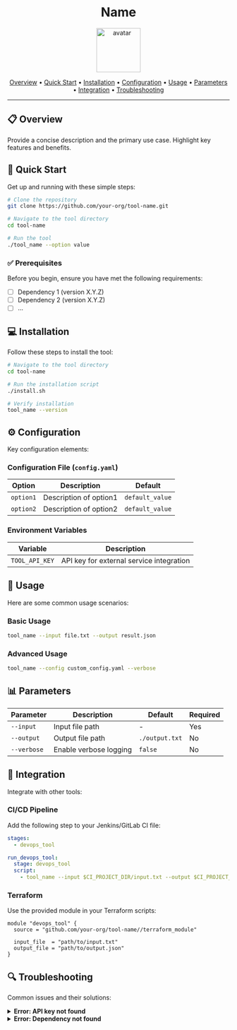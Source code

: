 <div align="center">
  
  # Name		
  
  <img src="https://api.dicebear.com/9.x/icons/svg?seed=Midnight&backgroundColor[]&icon=lightbulb" height="100" alt="avatar" />
  
  
  [Overview](#📋-overview) •
  [Quick Start](#🚀-quick-start) •
  [Installation](#💻-installation) •
  [Configuration](#⚙️-configuration) •
  [Usage](#📘-usage) •
  [Parameters](#📊-parameters) •
  [Integration](#🔗-integration) •
  [Troubleshooting](#🔍-troubleshooting)
  
  </div>
  
  ---
  
  ## 📋 Overview
  
  Provide a concise description and the primary use case. Highlight key features and benefits.
  
  ## 🚀 Quick Start
  
  Get up and running with these simple steps:
  
  ```bash
  # Clone the repository
  git clone https://github.com/your-org/tool-name.git
  
  # Navigate to the tool directory
  cd tool-name
  
  # Run the tool
  ./tool_name --option value
  ```
  
  ### ✅ Prerequisites
  
  Before you begin, ensure you have met the following requirements:
  
  - [ ] Dependency 1 (version X.Y.Z)
  - [ ] Dependency 2 (version X.Y.Z)
  - [ ] ...
  
  ## 💻 Installation
  
  Follow these steps to install the tool:
  
  ```bash
  # Navigate to the tool directory
  cd tool-name
  
  # Run the installation script
  ./install.sh
  
  # Verify installation
  tool_name --version
  ```
  
  ## ⚙️ Configuration
  
  Key configuration elements:
  
  ### Configuration File (`config.yaml`)
  
  | Option | Description | Default |
  |--------|-------------|---------|
  | `option1` | Description of option1 | `default_value` |
  | `option2` | Description of option2 | `default_value` |
  
  ### Environment Variables
  
  | Variable | Description |
  |----------|-------------|
  | `TOOL_API_KEY` | API key for external service integration |
  
  ## 📘 Usage
  
  Here are some common usage scenarios:
  
  ### Basic Usage
  
  ```bash
  tool_name --input file.txt --output result.json
  ```
  
  ### Advanced Usage
  
  ```bash
  tool_name --config custom_config.yaml --verbose
  ```
  
  ## 📊 Parameters
  
  | Parameter | Description | Default | Required |
  |-----------|-------------|---------|----------|
  | `--input`   | Input file path | - | Yes |
  | `--output`  | Output file path | `./output.txt` | No |
  | `--verbose` | Enable verbose logging | `false` | No |
  
  ## 🔗 Integration
  
  Integrate with other tools:
  
  ### CI/CD Pipeline
  
  Add the following step to your Jenkins/GitLab CI file:
  
  ```yaml
  stages:
    - devops_tool
  
  run_devops_tool:
    stage: devops_tool
    script:
      - tool_name --input $CI_PROJECT_DIR/input.txt --output $CI_PROJECT_DIR/output.json
  ```
  
  ### Terraform
  
  Use the provided module in your Terraform scripts:
  
  ```hcl
  module "devops_tool" {
    source = "github.com/your-org/tool-name//terraform_module"
    
    input_file  = "path/to/input.txt"
    output_file = "path/to/output.json"
  }
  ```
  
  ## 🔍 Troubleshooting
  
  Common issues and their solutions:
  
  <details>
  <summary><strong>Error: API key not found</strong></summary>
  
  Ensure the `TOOL_API_KEY` environment variable is set:
  
  ```bash
  export TOOL_API_KEY=your_api_key_here
  ```
  </details>
  
  <details>
  <summary><strong>Error: Dependency not found</strong></summary>
  
  Check that all prerequisites are installed and in your PATH:
  
  ```bash
  # Example for checking Python version
  python --version
  
  # Example for checking Node.js version
  node --version
  ```
  </details>
  